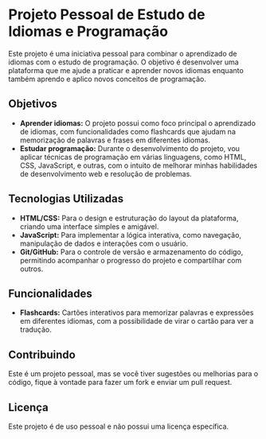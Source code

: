 # Projeto Pessoal de Estudo de Idiomas e Programação

Este projeto é uma iniciativa pessoal para combinar o aprendizado de idiomas com o estudo de programação. O objetivo é desenvolver uma plataforma que me ajude a praticar e aprender novos idiomas enquanto também aprendo e aplico novos conceitos de programação.

## Objetivos

- **Aprender idiomas:** O projeto possui como foco principal o aprendizado de idiomas, com funcionalidades como flashcards que ajudam na memorização de palavras e frases em diferentes idiomas.
- **Estudar programação:** Durante o desenvolvimento do projeto, vou aplicar técnicas de programação em várias linguagens, como HTML, CSS, JavaScript, e outras, com o intuito de melhorar minhas habilidades de desenvolvimento web e resolução de problemas.
  
## Tecnologias Utilizadas

- **HTML/CSS:** Para o design e estruturação do layout da plataforma, criando uma interface simples e amigável.
- **JavaScript:** Para implementar a lógica interativa, como navegação, manipulação de dados e interações com o usuário.
- **Git/GitHub:** Para o controle de versão e armazenamento do código, permitindo acompanhar o progresso do projeto e compartilhar com outros.
  
## Funcionalidades

- **Flashcards:** Cartões interativos para memorizar palavras e expressões em diferentes idiomas, com a possibilidade de virar o cartão para ver a tradução.



## Contribuindo

Este é um projeto pessoal, mas se você tiver sugestões ou melhorias para o código, fique à vontade para fazer um fork e enviar um pull request.

## Licença

Este projeto é de uso pessoal e não possui uma licença específica.

